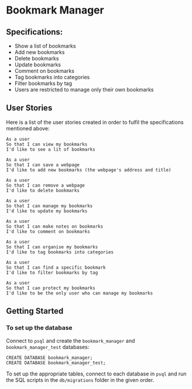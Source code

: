 # Bookmark Manager

## Specifications:
* Show a list of bookmarks
* Add new bookmarks
* Delete bookmarks
* Update bookmarks
* Comment on bookmarks
* Tag bookmarks into categories
* Filter bookmarks by tag
* Users are restricted to manage only their own bookmarks


## User Stories

Here is a list of the user stories created in order to fulfil the specifications mentioned above: 

<!-- 1 -->

```
As a user
So that I can view my bookmarks
I'd like to see a lit of bookmarks
```

<!-- 2 -->

```
As a user 
So that I can save a webpage
I'd like to add new bookmarks (the webpage's address and title)
```

<!-- 3 -->

```
As a user 
So that I can remove a webpage
I'd like to delete bookmarks
```

<!-- 4  -->

```
As a user 
So that I can manage my bookmarks
I'd like to update my bookmarks
```

<!-- 5 -->

```
As a user 
So that I can make notes on bookmarks
I'd like to comment on bookmarks
```

<!-- 6 -->

```
As a user 
So that I can organise my bookmarks
I'd like to tag bookmarks into categories
```

<!-- 7 -->

```
As a user
So that I can find a specific bookmark
I'd like to filter bookmarks by tag
```

<!-- 8  -->

```
As a user
So that I can protect my bookmarks
I'd like to be the only user who can manage my bookmarks
```

## Getting Started

### To set up the database

Connect to `psql` and create the `bookmark_manager` and `bookmark_manager_test` databases:

```
CREATE DATABASE bookmark_manager;
CREATE DATABASE bookmark_manager_test;
```

To set up the appropriate tables, connect to each database in `psql` and run the SQL scripts in the `db/migrations` folder in the given order.
